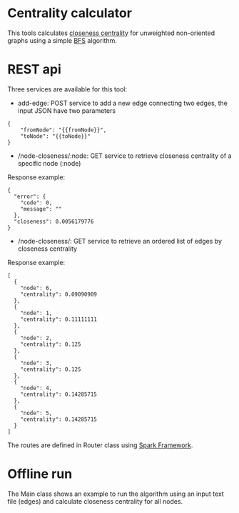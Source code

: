 # Centrality calculator

This tools calculates [closeness centrality](https://en.wikipedia.org/wiki/Centrality#Closeness_centrality) for unweighted non-oriented graphs using a simple [BFS](https://en.wikipedia.org/wiki/Breadth-first_search) algorithm.

# REST api

Three services are available for this tool:

- add-edge: POST service to add a new edge connecting two edges, the input JSON have two parameters

```
{
    "fromNode": "{{fromNode}}",
    "toNode": "{{toNode}}"
}
```

- /node-closeness/:node: GET service to retrieve closeness centrality of a specific node (:node)

Response example:

```
{
  "error": {
    "code": 0,
    "message": ""
  },
  "closeness": 0.0056179776
}
```
- /node-closeness/: GET service to retrieve an ordered list of edges by closeness centrality

Response example:

```
[
  {
    "node": 6,
    "centrality": 0.09090909
  },
  {
    "node": 1,
    "centrality": 0.11111111
  },
  {
    "node": 2,
    "centrality": 0.125
  },
  {
    "node": 3,
    "centrality": 0.125
  },
  {
    "node": 4,
    "centrality": 0.14285715
  },
  {
    "node": 5,
    "centrality": 0.14285715
  }
]
```

The routes are defined in Router class using [Spark Framework](http://sparkjava.com).

# Offline run

The Main class shows an example to run the algorithm using an input text file (edges) and calculate closeness centrality for all nodes. 
